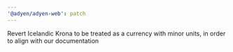 ```yaml
---
'@adyen/adyen-web': patch
---
```


Revert Icelandic Krona to be treated as a currency with minor units, in order to align with our documentation
